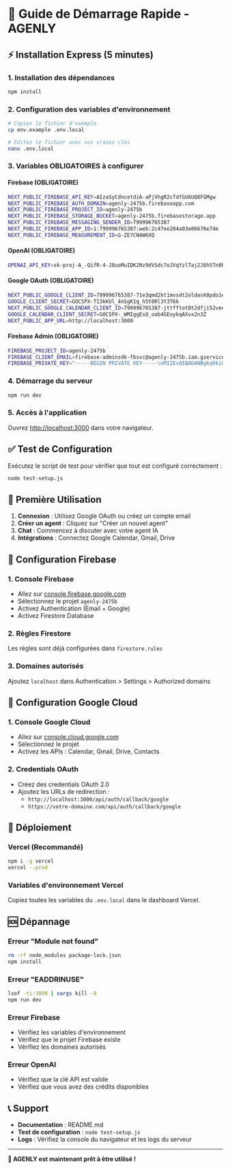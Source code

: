 # 🚀 Guide de Démarrage Rapide - AGENLY

## ⚡ Installation Express (5 minutes)

### 1. Installation des dépendances
```bash
npm install
```

### 2. Configuration des variables d'environnement
```bash
# Copiez le fichier d'exemple
cp env.example .env.local

# Éditez le fichier avec vos vraies clés
nano .env.local
```

### 3. Variables OBLIGATOIRES à configurer

#### Firebase (OBLIGATOIRE)
```bash
NEXT_PUBLIC_FIREBASE_API_KEY=AIzaSyCdncetdiA-aPjVhgR2cTdfGU6UQ8FGMgw
NEXT_PUBLIC_FIREBASE_AUTH_DOMAIN=agenly-2475b.firebaseapp.com
NEXT_PUBLIC_FIREBASE_PROJECT_ID=agenly-2475b
NEXT_PUBLIC_FIREBASE_STORAGE_BUCKET=agenly-2475b.firebasestorage.app
NEXT_PUBLIC_FIREBASE_MESSAGING_SENDER_ID=799996765387
NEXT_PUBLIC_FIREBASE_APP_ID=1:799996765387:web:2c47ee204a93e06676e74e
NEXT_PUBLIC_FIREBASE_MEASUREMENT_ID=G-ZE7CN4W6XQ
```

#### OpenAI (OBLIGATOIRE)
```bash
OPENAI_API_KEY=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
```

#### Google OAuth (OBLIGATOIRE)
```bash
NEXT_PUBLIC_GOOGLE_CLIENT_ID=799996765387-71e3qmd2kt1mvsdt2oldask0pdo1e5jg.apps.googleusercontent.com
GOOGLE_CLIENT_SECRET=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
NEXT_PUBLIC_GOOGLE_CALENDAR_CLIENT_ID=799996765387-jttfftot8t2dfji52veo2869oefpefhj.apps.googleusercontent.com
GOOGLE_CALENDAR_CLIENT_SECRET=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
NEXT_PUBLIC_APP_URL=http://localhost:3000
```

#### Firebase Admin (OBLIGATOIRE)
```bash
FIREBASE_PROJECT_ID=agenly-2475b
FIREBASE_CLIENT_EMAIL=firebase-adminsdk-fbsvc@agenly-2475b.iam.gserviceaccount.com
FIREBASE_PRIVATE_KEY="-----BEGIN PRIVATE KEY-----\nMIIEvQIBADANBgkqhkiG9w0BAQEFAASCBKcwggSjAgEAAoIBAQCSx2dY9l5c8Vf+\ncrKrbxMSDMQnu10GF4uqg03aIYGKgYLR6Tnx0ZxPwK6tsziPDm6iLY27TNXiDTWL\nc/U5RN0oybYUXC3uLxYvL99UTxBGCzBiNjyOKwmn2BM7B8ROeYov15h+msRH8U/x\n+iOkQ0HwRO0OJ0fDQLb0AxQCMpLSeeUUhuf+dgbJFHb+RWMFaAbInzm9/pbJ6azo\nxJDWb9oKKy9YPU/0xOjioWu2n+Z95hqegt1oC4gtEE78ZeAp06AcMDC/1I6vscbD\nYY2NDzOAktb3SnJCD0MSnSbLd4oqAmCf6/loljjDnucGrcxcFFByI1HXIzPwMcHC\nnameM1TdTAgMBAAECggEAFHqt+MOnNuCVnnLyauj8iDAvzjteJ1NxsUDQw/aY1HJt\nhkw8QXk1jgscVDAFXDBvT0F73P5DeV7Ocb6kIHFzShWaygxyfCElvz+2sVS2uI8n\nGQzoNg3bMwf65umWgjyDA1nZdRCzAjaxKNn1zx1zPcrgKHFimeOVo0YqrIPR6HvT\nWWNYc2Sz7Q0YNaor3vcHo725NsQ8xBWFM8wBYnbKt1ahYXsZk8N433ymRoJDPWBq\nr3M54PKxzWIbxwa6WzhhJ7r98ovsyhjkix+Q9BhjkqUO9vXBfom4H7dTwqTFHfnH\nUgFR+R6Jb9iCD4K6+qcQMk3h9Zt6nZ9DU9x//vdxgQKBgQDEv0tFGG9qPhepD2mB\nkzf9bmfnZOop0ds7RIPsQ3AhUzthi8btZ4Vjw9DYihHfzSLu4evnAxyDT8kqavWK\noQYmD6f4lGrdcy0S3BHQ5CmvgBdlH/WaleuqRycuNOzyTNrg+fZ+UnyREB+5Gu9a\n2J4gD656R6RxwttH8So+A9KSOwKBgQC++65CLY12MdFuOEFMBmA6xcvmfeHu3R2j\nU5a6Hk33eqaLf/ZpTX+rj4rCHqdJOGMVyojQpm3vIww0qY7BbzF4QQym4XMeJGTv\n0MyZZMV/NqpvCn0lC+i6zF9ApuBhlfZM7LdURVgSW2vdSlmWGB81RhDUxnCkW6W8\nP+XLJVvFyQKBgQCfdJZRcqNhzN8qMoaE8McRC/kEDcLGkAGJQFdXFbT8HVPkE//u\nitcN6zcJOKWR59TnHI0vllL2jaRxT2yfpS+xi0DMc6VEw0MFpPx/e1vZlAvh9ov8\ndIMiZzZ2+YgMPIOskInZCYtRmmrLf+v7idJmE6+KBSRe2tkTrn5Y8oon3wKBgGOp\nBFMmYDZ4YrhohLJ+dULWKsPZlsfF/QxYt0PiQn9NMpGDMfvbZC8LlbYctuD/mr0p\nVmHDJ4TtvhXREVyhgKgnEcoXxbHJ/h4i0FGPg3wR87hEOe/WGhk4QtCDBH4H+mJD\n+JryILZbnJr6jGtFpStwp6HQ98DczkzA71Il6ZD5AoGAQ2Lf9XzJs2WYfLTgmgXS\n/mwg0LhPH6+AMoIrBhT7y0kqPA3IS7Chr4RO1p5dSiI4WDB/9B3oWr67LEg16PJA\nJk4Riu/9GLQxe/Tan7GpTB1uQa2RlqzplRS0y4x5BWKJeMqKqKhudVbstUvIPp6C\ntpbZyyqakwNovmKdHNiZK24=\n-----END PRIVATE KEY-----\n"
```

### 4. Démarrage du serveur
```bash
npm run dev
```

### 5. Accès à l'application
Ouvrez [http://localhost:3000](http://localhost:3000) dans votre navigateur.

## ✅ Test de Configuration

Exécutez le script de test pour vérifier que tout est configuré correctement :

```bash
node test-setup.js
```

## 🎯 Première Utilisation

1. **Connexion** : Utilisez Google OAuth ou créez un compte email
2. **Créer un agent** : Cliquez sur "Créer un nouvel agent"
3. **Chat** : Commencez à discuter avec votre agent IA
4. **Intégrations** : Connectez Google Calendar, Gmail, Drive

## 🔧 Configuration Firebase

### 1. Console Firebase
- Allez sur [console.firebase.google.com](https://console.firebase.google.com)
- Sélectionnez le projet `agenly-2475b`
- Activez Authentication (Email + Google)
- Activez Firestore Database

### 2. Règles Firestore
Les règles sont déjà configurées dans `firestore.rules`

### 3. Domaines autorisés
Ajoutez `localhost` dans Authentication > Settings > Authorized domains

## 🔧 Configuration Google Cloud

### 1. Console Google Cloud
- Allez sur [console.cloud.google.com](https://console.cloud.google.com)
- Sélectionnez le projet
- Activez les APIs : Calendar, Gmail, Drive, Contacts

### 2. Credentials OAuth
- Créez des credentials OAuth 2.0
- Ajoutez les URLs de redirection :
  - `http://localhost:3000/api/auth/callback/google`
  - `https://votre-domaine.com/api/auth/callback/google`

## 🚀 Déploiement

### Vercel (Recommandé)
```bash
npm i -g vercel
vercel --prod
```

### Variables d'environnement Vercel
Copiez toutes les variables du `.env.local` dans le dashboard Vercel.

## 🆘 Dépannage

### Erreur "Module not found"
```bash
rm -rf node_modules package-lock.json
npm install
```

### Erreur "EADDRINUSE"
```bash
lsof -ti:3000 | xargs kill -9
npm run dev
```

### Erreur Firebase
- Vérifiez les variables d'environnement
- Vérifiez que le projet Firebase existe
- Vérifiez les domaines autorisés

### Erreur OpenAI
- Vérifiez que la clé API est valide
- Vérifiez que vous avez des crédits disponibles

## 📞 Support

- **Documentation** : README.md
- **Test de configuration** : `node test-setup.js`
- **Logs** : Vérifiez la console du navigateur et les logs du serveur

---

**🎉 AGENLY est maintenant prêt à être utilisé !**
